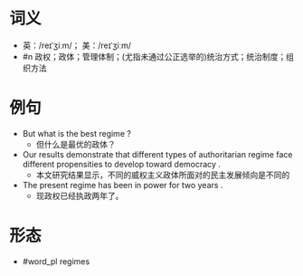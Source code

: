 # 词义
- 英：/reɪˈʒiːm/； 美：/reɪˈʒiːm/
- #n 政权；政体；管理体制；(尤指未通过公正选举的)统治方式；统治制度；组织方法
# 例句
- But what is the best regime ?
	- 但什么是最优的政体？
- Our results demonstrate that different types of authoritarian regime face different propensities to develop toward democracy .
	- 本文研究结果显示，不同的威权主义政体所面对的民主发展倾向是不同的
- The present regime has been in power for two years .
	- 现政权已经执政两年了。
# 形态
- #word_pl regimes
